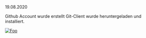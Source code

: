 19.08.2020

Github Account wurde erstellt
Git-Client wurde heruntergeladen und installiert.

[![Foo](http://www.google.com.au/images/nav_logo7.png)](http://google.com.au/)